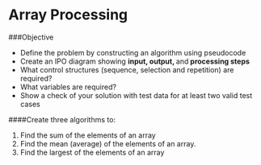 # Array Processing


###Objective
* Define the problem by constructing an algorithm using pseudocode
* Create an IPO diagram showing <strong>input, output, </strong>and<strong> processing steps</strong>
* What control structures (sequence, selection and repetition) are required?
* What variables are required?
* Show a check of your solution with test data for at least two valid test cases

####Create three algorithms to:
1. Find the sum of the elements of an array
2. Find the mean (average) of the elements of an array.
3. Find the largest of the elements of an array

